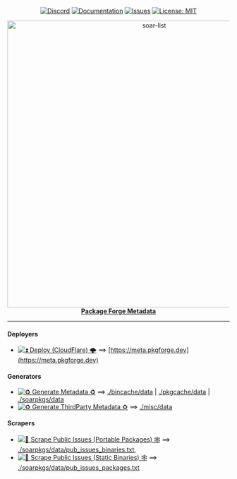 <div align="center">

[discord-shield]: https://img.shields.io/discord/1313385177703256064?logo=%235865F2&label=Discord
[discord-url]: https://discord.gg/djJUs48Zbu
[stars-url]: https://github.com/pkgforge/soar/stargazers
[issues-shield]: https://img.shields.io/github/issues/pkgforge/metadata.svg
[issues-url]: https://github.com/pkgforge/metadata/issues
[license-shield]: https://img.shields.io/github/license/pkgforge/metadata.svg
[license-url]: https://github.com/pkgforge/metadata/blob/main/LICENSE
[doc-shield]: https://img.shields.io/badge/docs.pkgforge.dev-blue
[doc-url]: https://docs.pkgforge.dev/repositories

[![Discord][discord-shield]][discord-url]
[![Documentation][doc-shield]][doc-url]
[![Issues][issues-shield]][issues-url]
[![License: MIT][license-shield]][license-url]
</div>

<p align="center">
    <a href="https://github.com/pkgforge/soar">
        <img src="https://soar.pkgforge.dev/gif?tmp.Xc2rNgJUrr=tmp.7ELdqaF0fB" alt="soar-list" width="650">
    </a><br> 
    <b><strong> <a href="https://meta.pkgforge.dev">Package Forge Metadata</a></code></strong></b>
    <br>
</p>

---

#### Deployers
- [![⏫ Deploy (CloudFlare) 🌩️](https://github.com/pkgforge/metadata/actions/workflows/deploy_cloudflare.yaml/badge.svg)](https://github.com/pkgforge/metadata/actions/workflows/deploy_cloudflare.yaml) ==> [https://meta.pkgforge.dev](https://meta.pkgforge.dev)

#### Generators
- [![♻️ Generate Metadata ♻️](https://github.com/pkgforge/metadata/actions/workflows/generate.yaml/badge.svg)](https://github.com/pkgforge/metadata/actions/workflows/generate.yaml) ==> [./bincache/data](https://github.com/pkgforge/metadata/tree/main/bincache/data) | [./pkgcache/data](https://github.com/pkgforge/metadata/tree/main/pkgcache/data) | [./soarpkgs/data](https://github.com/pkgforge/metadata/tree/main/soarpkgs/data)
- [![♻️ Generate ThirdParty Metadata ♻️](https://github.com/pkgforge/metadata/actions/workflows/gen_thirdparty_meta.yaml/badge.svg)](https://github.com/pkgforge/metadata/actions/workflows/gen_thirdparty_meta.yaml) ==> [./misc/data](https://github.com/pkgforge/metadata/tree/main/misc/data)

#### Scrapers
- [![🔎 Scrape Public Issues (Portable Packages) 🕸️](https://github.com/pkgforge/metadata/actions/workflows/scrape_issues_packages.yaml/badge.svg)](https://github.com/pkgforge/metadata/actions/workflows/scrape_issues_packages.yaml) ==> [./soarpkgs/data/pub_issues_binaries.txt](https://github.com/pkgforge/metadata/blob/main/soarpkgs/data/pub_issues_binaries.txt),
- [![🔎 Scrape Public Issues (Static Binaries) 🕸️](https://github.com/pkgforge/metadata/actions/workflows/scrape_issues_binaries.yaml/badge.svg)](https://github.com/pkgforge/metadata/actions/workflows/scrape_issues_binaries.yaml) ==> [./soarpkgs/data/pub_issues_packages.txt](https://github.com/pkgforge/metadata/blob/main/soarpkgs/data/pub_issues_packages.txt)
